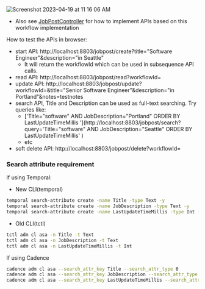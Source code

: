 
![Screenshot 2023-04-19 at 11 16 06 AM](https://user-images.githubusercontent.com/4523955/233166062-a0702f2a-cbe5-494a-8c36-d394ec9b1e92.png)
* Also
  see [JobPostController](https://github.com/indeedeng/iwf-java-samples/blob/main/src/main/java/io/iworkflow/controller/JobPostController.java)
  for how to implement APIs based on this workflow implementation

How to test the APIs in browser:

* start API: http://localhost:8803/jobpost/create?title="Software Engineer"&description="in Seattle"
    * It will return the workflowId which can be used in subsequence API calls.
* read API: http://localhost:8803/jobpost/read?workflowId=<TODO>
* update API: http://localhost:8803/jobpost/update?workflowId=<TODO>&title="Senior Software Engineer"&description="in Portland"&notes=testnotes
* search API, Title and Description can be used as full-text searching. Try queries like:
    * ['Title="software" AND JobDescription="Portland" ORDER BY LastUpdateTimeMillis '](http://localhost:8803/jobpost/search?query='Title="software" AND JobDescription="Seattle" ORDER BY LastUpdateTimeMillis' )
    * etc
* soft delete API: http://localhost:8803/jobpost/delete?workflowId=<TODO>

### Search attribute requirement

If using Temporal:

* New CLI(temporal)

```bash
temporal search-attribute create -name Title -type Text -y
temporal search-attribute create -name JobDescription -type Text -y
temporal search-attribute create -name LastUpdateTimeMillis -type Int -y
```

* Old CLI(tctl)

``` bash
tctl adm cl asa -n Title -t Text
tctl adm cl asa -n JobDescription -t Text
tctl adm cl asa -n LastUpdateTimeMillis -t Int

```

If using Cadence

```bash
cadence adm cl asa --search_attr_key Title --search_attr_type 0
cadence adm cl asa --search_attr_key JobDescription --search_attr_type 0
cadence adm cl asa --search_attr_key LastUpdateTimeMillis --search_attr_type 2
```
